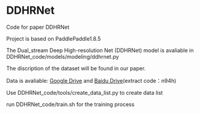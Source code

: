 # DDHRNet
Code for paper DDHRNet

Project is based on PaddlePaddle1.8.5

The Dual_stream Deep High-resolution Net (DDHRNet) model is avaliable in DDHRNet_code/models/modeling/ddhrnet.py

The discription of the dataset will be found in our paper.

Data is avaliable: [Google Drive](https://drive.google.com/file/d/1DAojDL2IjuJjW5fJLFCxj0cPqNOdHRzI/view?usp=sharing) and [Baidu Drive](https://pan.baidu.com/s/16-wNSiho5_x_Oh8g_0109w?pwd=n94h)(extract code：n94h)

Use DDHRNet_code/tools/create_data_list.py to create data list

run DDHRNet_code/train.sh for the training process
